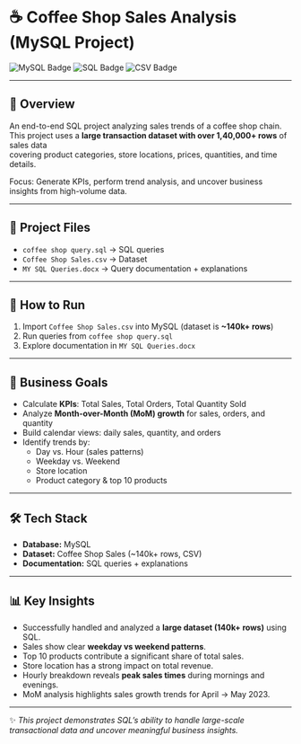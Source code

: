 # ☕ Coffee Shop Sales Analysis (MySQL Project)

![MySQL Badge](https://img.shields.io/badge/Database-MySQL-blue)
![SQL Badge](https://img.shields.io/badge/Language-SQL-green)
![CSV Badge](https://img.shields.io/badge/Data-CSV-orange)

---

## 📌 Overview
An end-to-end SQL project analyzing sales trends of a coffee shop chain.  
This project uses a **large transaction dataset with over 1,40,000+ rows** of sales data  
covering product categories, store locations, prices, quantities, and time details.  

Focus: Generate KPIs, perform trend analysis, and uncover business insights from high-volume data.  

---

## 📂 Project Files
- `coffee shop query.sql` → SQL queries  
- `Coffee Shop Sales.csv` → Dataset  
- `MY SQL Queries.docx` → Query documentation + explanations  

---

## 🚀 How to Run
1. Import `Coffee Shop Sales.csv` into MySQL (dataset is **~140k+ rows**)  
2. Run queries from `coffee shop query.sql`  
3. Explore documentation in `MY SQL Queries.docx`  

---

## 🎯 Business Goals
- Calculate **KPIs**: Total Sales, Total Orders, Total Quantity Sold  
- Analyze **Month-over-Month (MoM) growth** for sales, orders, and quantity  
- Build calendar views: daily sales, quantity, and orders  
- Identify trends by:
  - Day vs. Hour (sales patterns)  
  - Weekday vs. Weekend  
  - Store location  
  - Product category & top 10 products  

---

## 🛠️ Tech Stack
- **Database:** MySQL  
- **Dataset:** Coffee Shop Sales (~140k+ rows, CSV)  
- **Documentation:** SQL queries + explanations  

---

## 📊 Key Insights
- Successfully handled and analyzed a **large dataset (140k+ rows)** using SQL.  
- Sales show clear **weekday vs weekend patterns**.  
- Top 10 products contribute a significant share of total sales.  
- Store location has a strong impact on total revenue.  
- Hourly breakdown reveals **peak sales times** during mornings and evenings.  
- MoM analysis highlights sales growth trends for April → May 2023.  

---

✨ *This project demonstrates SQL’s ability to handle large-scale transactional data and uncover meaningful business insights.*

